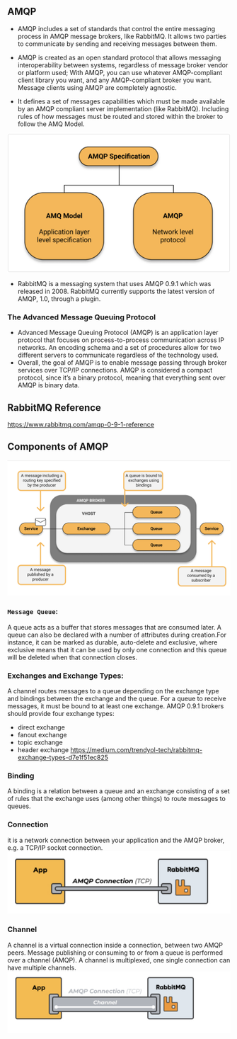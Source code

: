  ## AMQP 
 - AMQP includes a set of standards that control the entire messaging process in AMQP message brokers, 
 like RabbitMQ. It allows two parties to communicate by sending and receiving messages between them.

 - AMQP is created as an open standard protocol that allows messaging interoperability between systems, 
 regardless of message broker vendor or platform used; With AMQP, you can use whatever AMQP-compliant 
 client library you want, and any AMQP-compliant broker you want. Message clients using AMQP are completely agnostic. 

 -  It defines a set of messages capabilities which must be made available by an AMQP compliant server implementation (like RabbitMQ). 
 Including rules of how messages must be routed and stored within the broker to follow the AMQ Model. 

 ![](image/AMQP.png)

 - RabbitMQ is a messaging system that uses AMQP 0.9.1 which was released in 2008. RabbitMQ currently supports the latest version of AMQP, 1.0, through a plugin.


 ### The Advanced Message Queuing Protocol 
 - Advanced Message Queuing Protocol (AMQP) is an application layer protocol that focuses on process-to-process communication across IP networks. An encoding schema and a set of procedures allow for two different servers to communicate regardless of the technology used. 
 - Overall, the goal of AMQP is to enable message passing through broker services over TCP/IP connections. AMQP is considered a compact protocol, since it’s a binary protocol, meaning that everything sent over AMQP is binary data.

 ## RabbitMQ Reference
 https://www.rabbitmq.com/amqp-0-9-1-reference


##  Components of AMQP 
![](image/amqp_component.png)


### `Message Queue`:
A queue acts as a buffer that stores messages that are consumed later. A queue can also be declared with a number of attributes during creation.For instance, it can be marked as durable, auto-delete and exclusive, where exclusive means that it can be used by only one connection and this queue will be deleted when that connection closes. 

### Exchanges and Exchange Types:
A channel routes messages to a queue depending on the exchange type and bindings between the exchange and the queue.
For a queue to receive messages, it must be bound to at least one exchange. 
AMQP 0.9.1 brokers should provide four exchange types:
- direct exchange
- fanout exchange
- topic exchange
- header exchange
https://medium.com/trendyol-tech/rabbitmq-exchange-types-d7e1f51ec825


### Binding
A binding is a relation between a queue and an exchange consisting of a set of rules that the exchange uses (among other things) to route messages to queues. 

### Connection 
it is a network connection between your application and the AMQP broker, e.g. a TCP/IP socket connection. 
![](image/amqp_connection.png)

### Channel
A channel is a virtual connection inside a connection, between two AMQP peers. Message publishing or consuming to or from a queue is performed over a channel (AMQP). A channel is multiplexed, one single connection can have multiple channels. 
![](image/ampq_channel.png)